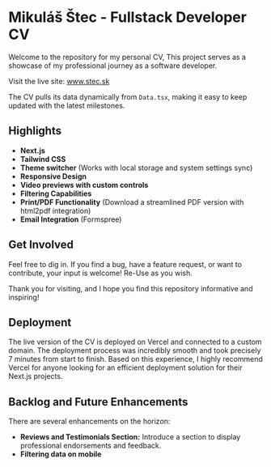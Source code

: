# Mikuláš Štec - Fullstack Developer CV

Welcome to the repository for my personal CV,  This project serves as a showcase of my professional journey as a software developer.

Visit the live site: www.stec.sk

The CV pulls its data dynamically from `Data.tsx`, making it easy to keep updated with the latest milestones.

## Highlights

- **Next.js**
- **Tailwind CSS**
- **Theme switcher** (Works with local storage and system settings sync)
- **Responsive Design** 
- **Video previews with custom controls** 
- **Filtering Capabilities**
- **Print/PDF Functionality** (Download a streamlined PDF version with html2pdf integration)
- **Email Integration** (Formspree)


## Get Involved
Feel free to dig in. If you find a bug, have a feature request, or want to contribute, your input is welcome! Re-Use as you wish. 

Thank you for visiting, and I hope you find this repository informative and inspiring!

## Deployment

The live version of the CV is deployed on Vercel and connected to a custom domain. The deployment process was incredibly smooth and took precisely 7 minutes from start to finish. Based on this experience, I highly recommend Vercel for anyone looking for an efficient deployment solution for their Next.js projects.


## Backlog and Future Enhancements
There are several enhancements on the horizon:

- **Reviews and Testimonials Section:** Introduce a section to display professional endorsements and feedback.
- **Filtering data on mobile**
